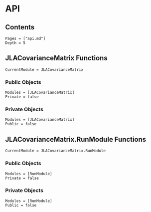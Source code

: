 # API

## Contents
```@contents
Pages = ["api.md"]
Depth = 5
```
## JLACovarianceMatrix Functions

```@meta
CurrentModule = JLACovarianceMatrix
```

### Public Objects

```@autodocs
Modules = [JLACovarianceMatrix]
Private = false
```

### Private Objects

```@autodocs
Modules = [JLACovarianceMatrix]
Public = false
```

## JLACovarianceMatrix.RunModule Functions

```@meta
CurrentModule = JLACovarianceMatrix.RunModule
```

### Public Objects

```@autodocs
Modules = [RunModule]
Private = false
```

### Private Objects

```@autodocs
Modules = [RunModule]
Public = false
```
